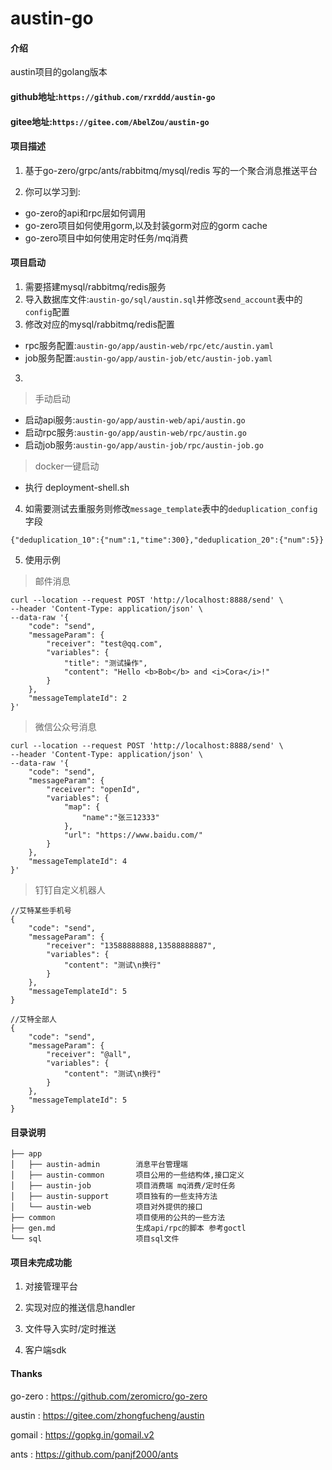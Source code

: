 # austin-go

#### 介绍

austin项目的golang版本


#### github地址:`https://github.com/rxrddd/austin-go`
#### gitee地址:`https://gitee.com/AbelZou/austin-go`

#### 项目描述

1. 基于go-zero/grpc/ants/rabbitmq/mysql/redis 写的一个聚合消息推送平台
  
2. 你可以学习到:
  
  - go-zero的api和rpc层如何调用
  - go-zero项目如何使用gorm,以及封装gorm对应的gorm cache
  - go-zero项目中如何使用定时任务/mq消费

#### 项目启动
1. 需要搭建mysql/rabbitmq/redis服务
1. 导入数据库文件:`austin-go/sql/austin.sql`并修改`send_account`表中的`config`配置
2. 修改对应的mysql/rabbitmq/redis配置
 - rpc服务配置:`austin-go/app/austin-web/rpc/etc/austin.yaml`
 - job服务配置:`austin-go/app/austin-job/etc/austin-job.yaml`
3. 
> 手动启动
 - 启动api服务:`austin-go/app/austin-web/api/austin.go`
 - 启动rpc服务:`austin-go/app/austin-web/rpc/austin.go`
 - 启动job服务:`austin-go/app/austin-job/rpc/austin-job.go`
> docker一键启动
- 执行 deployment-shell.sh
4. 如需要测试去重服务则修改`message_template`表中的`deduplication_config`字段
```
{"deduplication_10":{"num":1,"time":300},"deduplication_20":{"num":5}}
```
5. 使用示例
> 邮件消息
```
curl --location --request POST 'http://localhost:8888/send' \
--header 'Content-Type: application/json' \
--data-raw '{
    "code": "send",
    "messageParam": {
        "receiver": "test@qq.com",
        "variables": {
            "title": "测试操作",
            "content": "Hello <b>Bob</b> and <i>Cora</i>!"
        }
    },
    "messageTemplateId": 2
}'
```

> 微信公众号消息
```
curl --location --request POST 'http://localhost:8888/send' \
--header 'Content-Type: application/json' \
--data-raw '{
    "code": "send",
    "messageParam": {
        "receiver": "openId",
        "variables": {
            "map": {
                "name":"张三12333"
            },
            "url": "https://www.baidu.com/"
        }
    },
    "messageTemplateId": 4
}'
```

> 钉钉自定义机器人
```
//艾特某些手机号
{
    "code": "send",
    "messageParam": {
        "receiver": "13588888888,13588888887", 
        "variables": {
            "content": "测试\n换行"
        }
    },
    "messageTemplateId": 5
}

//艾特全部人
{
    "code": "send",
    "messageParam": {
        "receiver": "@all", 
        "variables": {
            "content": "测试\n换行"
        }
    },
    "messageTemplateId": 5
}
```




#### 目录说明

```
├── app  
│   ├── austin-admin        消息平台管理端  
│   ├── austin-common       项目公用的一些结构体,接口定义  
│   ├── austin-job          项目消费端 mq消费/定时任务  
│   ├── austin-support      项目独有的一些支持方法  
│   └── austin-web          项目对外提供的接口  
├── common                  项目使用的公共的一些方法  
├── gen.md                  生成api/rpc的脚本 参考goctl  
└── sql                     项目sql文件  
```

#### 项目未完成功能

1. 对接管理平台
  
2. 实现对应的推送信息handler
  
3. 文件导入实时/定时推送
  
4. 客户端sdk



#### Thanks

go-zero : https://github.com/zeromicro/go-zero

austin : https://gitee.com/zhongfucheng/austin

gomail : https://gopkg.in/gomail.v2

ants : https://github.com/panjf2000/ants